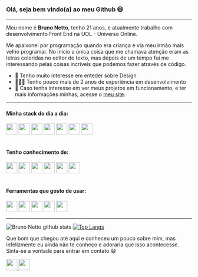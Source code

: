 ### Olá, seja bem vindo(a) ao meu Github 😄

----

Meu nome é **Bruno Netto**, tenho 21 anos, e atualmente trabalho com desenvolvimento Front End na UOL - Universo Online.

Me apaixonei por programação quando era criança e via meu irmão mais velho programar. No início a única coisa que me chamava atenção eram as letras coloridas no editor de texto, mas depois de um tempo fui me interessando pelas coisas incríveis que podemos fazer através de código.

- 🎨 Tenho muito interesse em enteder sobre Design
- 👨🏾‍💻 Tenho pouco mais de 2 anos de experiência em desenvolvimento
- 🔗 Caso tenha interesse em ver meus projetos em funcionamento, e ter mais informações minhas, acesse o [meu site](https://brunonetto.vercel.app).

----

#### Minha stack do dia a dia: 
<div>
  <img height="30em" src="https://img.shields.io/badge/HTML5-E34F26?style=for-the-badge&logo=html5&logoColor=white">
  <img height="30em" src="https://img.shields.io/badge/CSS3-1572B6?style=for-the-badge&logo=css3&logoColor=white">
  <img height="30em" src="https://img.shields.io/badge/JavaScript-F7DF1E?style=for-the-badge&logo=javascript&logoColor=white">
  <img height="30em" src="https://img.shields.io/badge/React-20232A?style=for-the-badge&logo=react&logoColor=61DAFB">
  <img height="30em" src="https://img.shields.io/badge/GIT-E34F26?style=for-the-badge&logo=git&logoColor=white">
  <img height="30em" src="https://img.shields.io/badge/BITBUCKET-2684FF?style=for-the-badge&logo=bitbucket&logoColor=white">
  <img height="30em" src="https://img.shields.io/badge/STORYBOOK-F2437E?style=for-the-badge&logo=storybook&logoColor=white">
</div>
</br>

#### Tenho conhecimento de:
<div>
    <img height="30em" src="https://img.shields.io/badge/React_Native-20232A?style=for-the-badge&logo=react&logoColor=61DAFB">
    <img height="30em" src="https://img.shields.io/badge/next.js-20232A?style=for-the-badge&logo=next.js&logoColor=white">
    <img height="30em" src="https://img.shields.io/badge/MySQL-00000F?style=for-the-badge&logo=mysql&logoColor=white">
    <img height="30em" src="https://img.shields.io/badge/styled--components-DB7093?style=for-the-badge&logo=styled-components&logoColor=white">
    <img height="30em" src="https://img.shields.io/badge/tailwindcss-38BDF8?style=for-the-badge&logo=tailwindcss&logoColor=white">
    <img height="30em" src="https://img.shields.io/badge/BOOTSTRAP-563d7c?style=for-the-badge&logo=bootstrap&logoColor=white">
</div>
</br>

#### Ferramentas que gosto de usar:
<div>
    <img height="30em" src="https://img.shields.io/badge/notion-20232A?style=for-the-badge&logo=notion&logoColor=white">
    <img height="30em" src="https://img.shields.io/badge/INSOMNIA-5201CB?style=for-the-badge&logo=insomnia&logoColor=white">
    <img height="30em" src="https://img.shields.io/badge/GITHUB-2D333B?style=for-the-badge&logo=github&logoColor=white">
    <img height="30em" src="https://img.shields.io/badge/VITE-141414?style=for-the-badge&logo=vite&logoColor=white">
    <img height="30em" src="https://img.shields.io/badge/VERCEL-2D333B?style=for-the-badge&logo=vercel&logoColor=white">
</div>

----

![Bruno Netto github stats](https://github-readme-stats.vercel.app/api?username=nettobruno&show_icons=true&theme=onedark)
[![Top Langs](https://github-readme-stats.vercel.app/api/top-langs/?username=nettobruno&layout=compact&theme=onedark)](https://github.com/anuraghazra/github-readme-stats)

<p align="left">Que bom que chegou até aqui e conheceu um pouco sobre mim, mas infelizmente eu ainda não te conheço e adoraria que isso acontecesse. Sinta-se a vontade para entrar em contato 😄</p>

<a href="https://www.linkedin.com/in/bruno-netto-77434b187/">
  <img height="30em" src="https://img.shields.io/badge/LINKEDIN-0077B5?style=for-the-badge&logo=linkedin&logoColor=white">
</a>

<a href="mailto:brunonettomac@outlook.com">
  <img height="30em" src="https://img.shields.io/badge/EMAIL-BB001B?style=for-the-badge&logo=gmail&logoColor=white">
</a>
<br>
